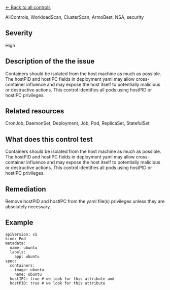 [← Back to all controls](index.md)


AllControls, WorkloadScan, ClusterScan, ArmoBest, NSA, security

## Severity

High

## Description of the the issue

Containers should be isolated from the host machine as much as possible. The hostPID and hostIPC fields in deployment yaml may allow cross-container influence and may expose the host itself to potentially malicious or destructive actions. This control identifies all pods using hostPID or hostIPC privileges.

## Related resources

CronJob, DaemonSet, Deployment, Job, Pod, ReplicaSet, StatefulSet

## What does this control test

Containers should be isolated from the host machine as much as possible. The hostPID and hostIPC fields in deployment yaml may allow cross-container influence and may expose the host itself to potentially malicious or destructive actions. This control identifies all pods using hostPID or hostIPC privileges.

## Remediation

Remove hostPID and hostIPC from the yaml file(s) privileges unless they are absolutely necessary.

## Example

```
apiVersion: v1
kind: Pod
metadata:
  name: ubuntu
  labels:
    app: ubuntu
spec:
  containers:
  - image: ubuntu
    name: ubuntu
  hostIPC: true # we look for this attribute and 
  hostPID: true # we look for this attribute
```
